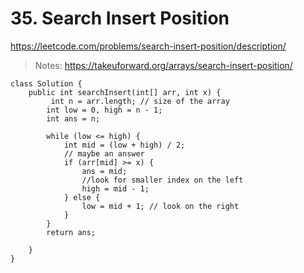 # 35. Search Insert Position
https://leetcode.com/problems/search-insert-position/description/

> Notes: https://takeuforward.org/arrays/search-insert-position/
```
class Solution {
    public int searchInsert(int[] arr, int x) {
         int n = arr.length; // size of the array
        int low = 0, high = n - 1;
        int ans = n;

        while (low <= high) {
            int mid = (low + high) / 2;
            // maybe an answer
            if (arr[mid] >= x) {
                ans = mid;
                //look for smaller index on the left
                high = mid - 1;
            } else {
                low = mid + 1; // look on the right
            }
        }
        return ans;
        
    }
}
```
